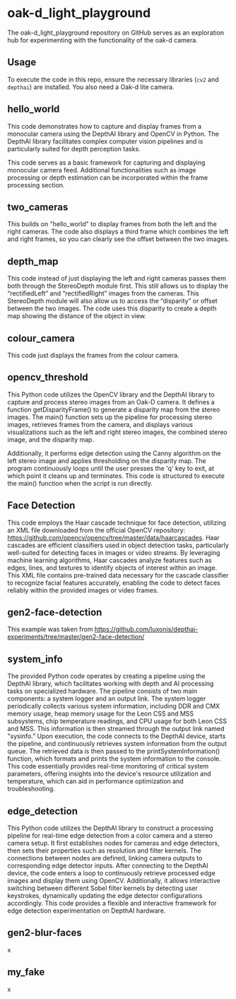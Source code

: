 # oak-d_light_playground
The oak-d_light_playground repository on GitHub serves as an exploration hub for experimenting with the functionality of the oak-d camera.

## Usage
To execute the code in this repo, ensure the necessary libraries (`cv2` and `depthai`) are installed. You also need a Oak-d lite camera.

## hello_world

This code demonstrates how to capture and display frames from a monocular camera using the DepthAI library and OpenCV in Python. The DepthAI library facilitates complex computer vision pipelines and is particularly suited for depth perception tasks.

This code serves as a basic framework for capturing and displaying monocular camera feed. Additional functionalities such as image processing or depth estimation can be incorporated within the frame processing section.

## two_cameras

This builds on "hello_world" to display frames from both the left and the right cameras. The code also displays a third frame which combines the left and right frames, so you can clearly see the offset between the two images.

## depth_map

This code instead of just displaying the left and right cameras passes them both through the StereoDepth module first. This still allows us to display the “rectifiedLeft” and “rectifiedRight” images from the cameras. This StereoDepth module will also allow us to access the “disparity” or offset between the two images. The code uses this disparity to create a depth map showing the distance of the object in view.

## colour_camera

This code just displays the frames from the colour camera. 

## opencv_threshold

This Python code utilizes the OpenCV library and the DepthAI library to capture and process stereo images from an Oak-D camera. It defines a function getDisparityFrame() to generate a disparity map from the stereo images. The main() function sets up the pipeline for processing stereo images, retrieves frames from the camera, and displays various visualizations such as the left and right stereo images, the combined stereo image, and the disparity map. 

Additionally, it performs edge detection using the Canny algorithm on the left stereo image and applies thresholding on the disparity map. The program continuously loops until the user presses the 'q' key to exit, at which point it cleans up and terminates. This code is structured to execute the main() function when the script is run directly.

## Face Detection

This code employs the Haar cascade technique for face detection, utilizing an XML file downloaded from the official OpenCV repository: https://github.com/opencv/opencv/tree/master/data/haarcascades. Haar cascades are efficient classifiers used in object detection tasks, particularly well-suited for detecting faces in images or video streams. By leveraging machine learning algorithms, Haar cascades analyze features such as edges, lines, and textures to identify objects of interest within an image. This XML file contains pre-trained data necessary for the cascade classifier to recognize facial features accurately, enabling the code to detect faces reliably within the provided images or video frames.

## gen2-face-detection

This example was taken from https://github.com/luxonis/depthai-experiments/tree/master/gen2-face-detection/

## system_info

The provided Python code operates by creating a pipeline using the DepthAI library, which facilitates working with depth and AI processing tasks on specialized hardware. The pipeline consists of two main components: a system logger and an output link. The system logger periodically collects various system information, including DDR and CMX memory usage, heap memory usage for the Leon CSS and MSS subsystems, chip temperature readings, and CPU usage for both Leon CSS and MSS. This information is then streamed through the output link named "sysinfo." Upon execution, the code connects to the DepthAI device, starts the pipeline, and continuously retrieves system information from the output queue. The retrieved data is then passed to the printSystemInformation() function, which formats and prints the system information to the console. This code essentially provides real-time monitoring of critical system parameters, offering insights into the device's resource utilization and temperature, which can aid in performance optimization and troubleshooting.

## edge_detection

This Python code utilizes the DepthAI library to construct a processing pipeline for real-time edge detection from a color camera and a stereo camera setup. It first establishes nodes for cameras and edge detectors, then sets their properties such as resolution and filter kernels. The connections between nodes are defined, linking camera outputs to corresponding edge detector inputs. After connecting to the DepthAI device, the code enters a loop to continuously retrieve processed edge images and display them using OpenCV. Additionally, it allows interactive switching between different Sobel filter kernels by detecting user keystrokes, dynamically updating the edge detector configurations accordingly. This code provides a flexible and interactive framework for edge detection experimentation on DepthAI hardware.

## gen2-blur-faces

x

## my_fake

x